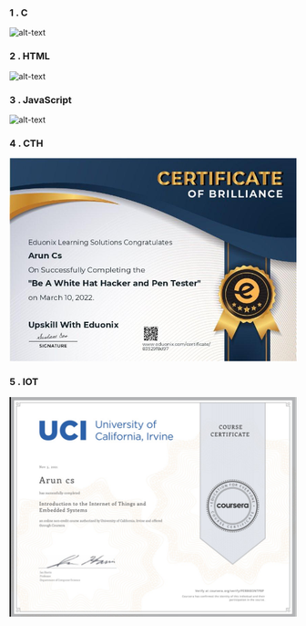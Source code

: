 ### 1 . C 
![alt-text](https://www.sololearn.com/certificates/course/en/17249325/1089/landscape/png)
<br />
### 2 . HTML
![alt-text](https://www.sololearn.com/certificates/course/en/17249325/1014/landscape/png)
<br />
### 3 . JavaScript
![alt-text](https://www.sololearn.com/certificates/course/en/17249325/1024/landscape/png) 
<br />
### 4 . CTH 
![alt-text](https://github.com/aruncs31s/aruncs31s/blob/main/certificates/certificate-Be-A-White-Hat-Hacker-and-Pen-Tester.jpeg)
<br />
### 5 . IOT
![alt-text](https://github.com/aruncs31s/aruncs31s/blob/main/certificates/IMG_20220909_230141.jpg)
